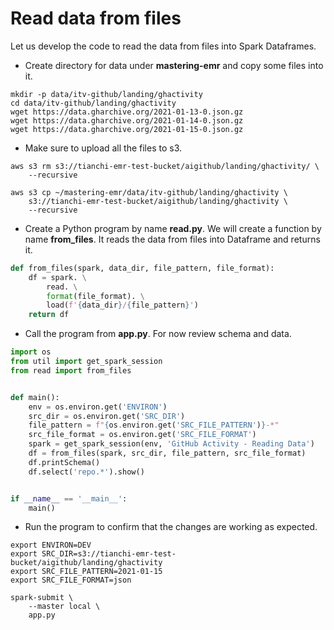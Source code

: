 # Read data from files

Let us develop the code to read the data from files into Spark Dataframes.
* Create directory for data under **mastering-emr** and copy some files into it.

```shell script
mkdir -p data/itv-github/landing/ghactivity
cd data/itv-github/landing/ghactivity
wget https://data.gharchive.org/2021-01-13-0.json.gz
wget https://data.gharchive.org/2021-01-14-0.json.gz
wget https://data.gharchive.org/2021-01-15-0.json.gz
```
* Make sure to upload all the files to s3.
```
aws s3 rm s3://tianchi-emr-test-bucket/aigithub/landing/ghactivity/ \
    --recursive

aws s3 cp ~/mastering-emr/data/itv-github/landing/ghactivity \
    s3://tianchi-emr-test-bucket/aigithub/landing/ghactivity \
    --recursive
```
* Create a Python program by name **read.py**. We will create a function by name **from_files**. It reads the data from files into Dataframe and returns it.

```python
def from_files(spark, data_dir, file_pattern, file_format):
    df = spark. \
        read. \
        format(file_format). \
        load(f'{data_dir}/{file_pattern}')
    return df
```

* Call the program from **app.py**. For now review schema and data.

```python
import os
from util import get_spark_session
from read import from_files


def main():
    env = os.environ.get('ENVIRON')
    src_dir = os.environ.get('SRC_DIR')
    file_pattern = f"{os.environ.get('SRC_FILE_PATTERN')}-*"
    src_file_format = os.environ.get('SRC_FILE_FORMAT')
    spark = get_spark_session(env, 'GitHub Activity - Reading Data')
    df = from_files(spark, src_dir, file_pattern, src_file_format)
    df.printSchema()
    df.select('repo.*').show()


if __name__ == '__main__':
    main()
```
* Run the program to confirm that the changes are working as expected.

```
export ENVIRON=DEV
export SRC_DIR=s3://tianchi-emr-test-bucket/aigithub/landing/ghactivity
export SRC_FILE_PATTERN=2021-01-15
export SRC_FILE_FORMAT=json

spark-submit \
    --master local \
    app.py
```